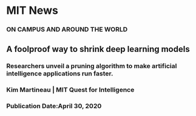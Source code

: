 # MIT News
### ON CAMPUS AND AROUND THE WORLD

## A foolproof way to shrink deep learning models
### Researchers unveil a pruning algorithm to make artificial intelligence applications run faster.
### Kim Martineau | MIT Quest for Intelligence
### Publication Date:April 30, 2020


